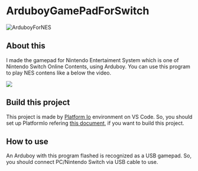 # ArduboyGamePadForSwitch
![ArduboyForNES](https://user-images.githubusercontent.com/24189593/201523628-c1d4bf5d-b148-4020-acbf-cd91eb7f0d0c.jpeg)

## About this
I made the gamepad for Nintendo Entertaiment System which is one of Nintendo Switch Online Contents, using Arduboy.
You can use this program to play NES contens like a below the video.

[![](https://img.youtube.com/vi/BdwwwXA2qHQ/0.jpg)](https://www.youtube.com/watch?v=BdwwwXA2qHQ)

## Build this project 
This project is made by [Platform Io](https://platformio.org/install/ide?install=vscode) environment on VS Code.
So, you should set up PlatformIo refering [this document](https://docs.platformio.org/en/latest/integration/ide/vscode.html#installation), if you want to build this project.

## How to use
An Arduboy with this program flashed is recognized as a USB gamepad.
So, you should connect PC/Nintendo Switch via USB cable to use.
